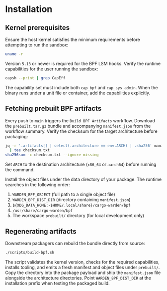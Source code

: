 # Installation

## Kernel prerequisites

Ensure the host kernel satisfies the minimum requirements before attempting to
run the sandbox:

```bash
uname -r
```

Version `5.13` or newer is required for the BPF LSM hooks. Verify the runtime
capabilities for the user running the sandbox:

```bash
capsh --print | grep CapEff
```

The capability set must include both `cap_bpf` and `cap_sys_admin`. When the
binary runs under a unit file or container, add the capabilities explicitly.

## Fetching prebuilt BPF artifacts

Every push to `main` triggers the `Build BPF Artifacts` workflow. Download the
`prebuilt.tar.gz` bundle and accompanying `manifest.json` from the workflow
summary. Verify the checksum for the target architecture before packaging:

```bash
jq -r '.artifacts[] | select(.architecture == env.ARCH) | .sha256' manifest.json \
  | tee checksum.txt
sha256sum -c checksum.txt --ignore-missing
```

Set `ARCH` to the destination architecture (`x86_64` or `aarch64`) before
running the command.

Install the object files under the data directory of your package. The runtime
searches in the following order:

1. `WARDEN_BPF_OBJECT` (full path to a single object file)
2. `WARDEN_BPF_DIST_DIR` (directory containing `manifest.json`)
3. `${XDG_DATA_HOME:-$HOME/.local/share}/cargo-warden/bpf`
4. `/usr/share/cargo-warden/bpf`
5. The workspace `prebuilt/` directory (for local development only)

## Regenerating artifacts

Downstream packagers can rebuild the bundle directly from source:

```bash
./scripts/build-bpf.sh
```

The script validates the kernel version, checks for the required capabilities,
installs tooling, and emits a fresh manifest and object files under `prebuilt/`.
Copy the directory into the package payload and ship the `manifest.json` file
alongside the architecture directories. Point `WARDEN_BPF_DIST_DIR` at the
installation prefix when testing the packaged build.
